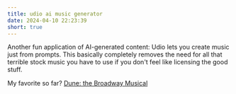 ```yaml
---
title: udio ai music generator
date: 2024-04-10 22:23:39
short: true
---
```


Another fun application of AI-generated content: Udio lets you create music just from prompts. This basically completely removes the need for all that terrible stock music you have to use if you don't feel like licensing the good stuff.

My favorite so far? [Dune: the Broadway Musical](https://www.udio.com/songs/eY7xtug1dV6hbfCDhyHJua)
